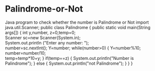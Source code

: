 # Palindrome-or-Not
Java program to check whether the number is Palindrome or Not
import java.util.Scanner;
public class Palindrome 
{ 
      public static void main(String args[]) 
       { 
          int y,number, z=0,temp=0;         
          Scanner sc=new Scanner(System.in);          
          System.out.println ("Enter any number: ");  
         number=sc.nextInt(); 
         Y=number; 
         while(number>0) 
        { 
            Y=number%10; 
            number=number/10;           
            temp=temp*10+y; 
        }
        if(temp==z) 
       { 
           System.out.println("Number is Palindrome"); 
        } 
       else 
       { 
           System.out.println("not Palindrome"); 
        }
      } 
  } ﻿
